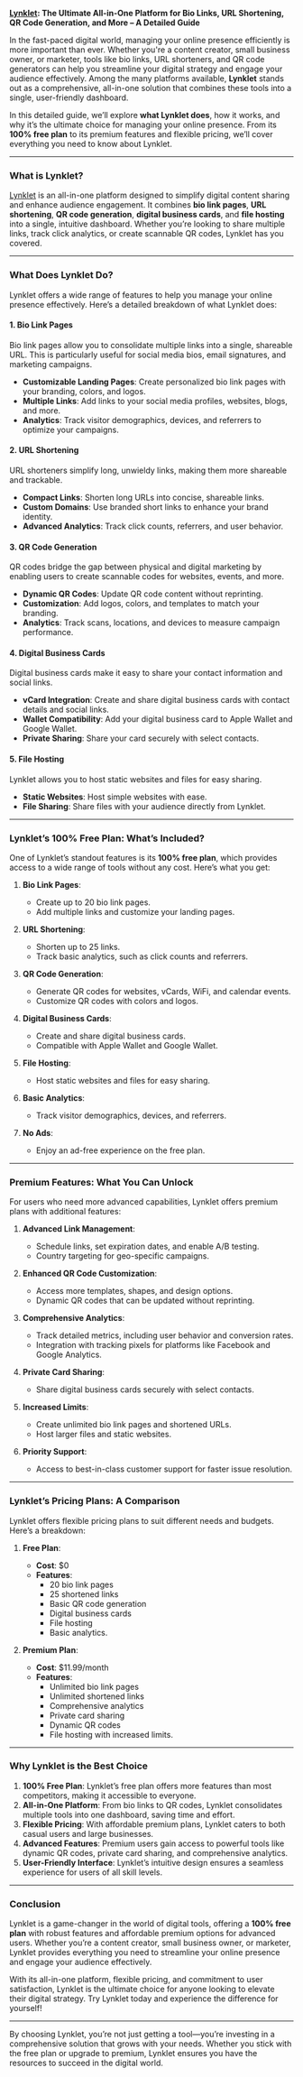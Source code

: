 **[Lynklet](https://lynklet.com/): The Ultimate All-in-One Platform for Bio Links, URL Shortening, QR Code Generation, and More – A Detailed Guide**  

In the fast-paced digital world, managing your online presence efficiently is more important than ever. Whether you're a content creator, small business owner, or marketer, tools like bio links, URL shorteners, and QR code generators can help you streamline your digital strategy and engage your audience effectively. Among the many platforms available, **Lynklet** stands out as a comprehensive, all-in-one solution that combines these tools into a single, user-friendly dashboard.  

In this detailed guide, we’ll explore **what Lynklet does**, how it works, and why it’s the ultimate choice for managing your online presence. From its **100% free plan** to its premium features and flexible pricing, we’ll cover everything you need to know about Lynklet.  

---

### **What is Lynklet?**  

[Lynklet](https://lynklet.com/) is an all-in-one platform designed to simplify digital content sharing and enhance audience engagement. It combines **bio link pages**, **URL shortening**, **QR code generation**, **digital business cards**, and **file hosting** into a single, intuitive dashboard. Whether you’re looking to share multiple links, track click analytics, or create scannable QR codes, Lynklet has you covered.  

---

### **What Does Lynklet Do?**  

Lynklet offers a wide range of features to help you manage your online presence effectively. Here’s a detailed breakdown of what Lynklet does:  

#### **1. Bio Link Pages**  
Bio link pages allow you to consolidate multiple links into a single, shareable URL. This is particularly useful for social media bios, email signatures, and marketing campaigns.  

- **Customizable Landing Pages**: Create personalized bio link pages with your branding, colors, and logos.  
- **Multiple Links**: Add links to your social media profiles, websites, blogs, and more.  
- **Analytics**: Track visitor demographics, devices, and referrers to optimize your campaigns.  

#### **2. URL Shortening**  
URL shorteners simplify long, unwieldy links, making them more shareable and trackable.  

- **Compact Links**: Shorten long URLs into concise, shareable links.  
- **Custom Domains**: Use branded short links to enhance your brand identity.  
- **Advanced Analytics**: Track click counts, referrers, and user behavior.  

#### **3. QR Code Generation**  
QR codes bridge the gap between physical and digital marketing by enabling users to create scannable codes for websites, events, and more.  

- **Dynamic QR Codes**: Update QR code content without reprinting.  
- **Customization**: Add logos, colors, and templates to match your branding.  
- **Analytics**: Track scans, locations, and devices to measure campaign performance.  

#### **4. Digital Business Cards**  
Digital business cards make it easy to share your contact information and social links.  

- **vCard Integration**: Create and share digital business cards with contact details and social links.  
- **Wallet Compatibility**: Add your digital business card to Apple Wallet and Google Wallet.  
- **Private Sharing**: Share your card securely with select contacts.  

#### **5. File Hosting**  
Lynklet allows you to host static websites and files for easy sharing.  

- **Static Websites**: Host simple websites with ease.  
- **File Sharing**: Share files with your audience directly from Lynklet.  

---

### **Lynklet’s 100% Free Plan: What’s Included?**  

One of Lynklet’s standout features is its **100% free plan**, which provides access to a wide range of tools without any cost. Here’s what you get:  

1. **Bio Link Pages**:  
   - Create up to 20 bio link pages.  
   - Add multiple links and customize your landing pages.  

2. **URL Shortening**:  
   - Shorten up to 25 links.  
   - Track basic analytics, such as click counts and referrers.  

3. **QR Code Generation**:  
   - Generate QR codes for websites, vCards, WiFi, and calendar events.  
   - Customize QR codes with colors and logos.  

4. **Digital Business Cards**:  
   - Create and share digital business cards.  
   - Compatible with Apple Wallet and Google Wallet.  

5. **File Hosting**:  
   - Host static websites and files for easy sharing.  

6. **Basic Analytics**:  
   - Track visitor demographics, devices, and referrers.  

7. **No Ads**:  
   - Enjoy an ad-free experience on the free plan.  

---

### **Premium Features: What You Can Unlock**  

For users who need more advanced capabilities, Lynklet offers premium plans with additional features:  

1. **Advanced Link Management**:  
   - Schedule links, set expiration dates, and enable A/B testing.  
   - Country targeting for geo-specific campaigns.  

2. **Enhanced QR Code Customization**:  
   - Access more templates, shapes, and design options.  
   - Dynamic QR codes that can be updated without reprinting.  

3. **Comprehensive Analytics**:  
   - Track detailed metrics, including user behavior and conversion rates.  
   - Integration with tracking pixels for platforms like Facebook and Google Analytics.  

4. **Private Card Sharing**:  
   - Share digital business cards securely with select contacts.  

5. **Increased Limits**:  
   - Create unlimited bio link pages and shortened URLs.  
   - Host larger files and static websites.  

6. **Priority Support**:  
   - Access to best-in-class customer support for faster issue resolution.  

---

### **Lynklet’s Pricing Plans: A Comparison**  

Lynklet offers flexible pricing plans to suit different needs and budgets. Here’s a breakdown:  

1. **Free Plan**:  
   - **Cost**: $0  
   - **Features**:  
     - 20 bio link pages  
     - 25 shortened links  
     - Basic QR code generation  
     - Digital business cards  
     - File hosting  
     - Basic analytics.  

2. **Premium Plan**:  
   - **Cost**: $11.99/month  
   - **Features**:  
     - Unlimited bio link pages  
     - Unlimited shortened links  
     - Comprehensive analytics  
     - Private card sharing  
     - Dynamic QR codes  
     - File hosting with increased limits.  

---

### **Why Lynklet is the Best Choice**  

1. **100% Free Plan**: Lynklet’s free plan offers more features than most competitors, making it accessible to everyone.  
2. **All-in-One Platform**: From bio links to QR codes, Lynklet consolidates multiple tools into one dashboard, saving time and effort.  
3. **Flexible Pricing**: With affordable premium plans, Lynklet caters to both casual users and large businesses.  
4. **Advanced Features**: Premium users gain access to powerful tools like dynamic QR codes, private card sharing, and comprehensive analytics.  
5. **User-Friendly Interface**: Lynklet’s intuitive design ensures a seamless experience for users of all skill levels.  

---

### **Conclusion**  

Lynklet is a game-changer in the world of digital tools, offering a **100% free plan** with robust features and affordable premium options for advanced users. Whether you’re a content creator, small business owner, or marketer, Lynklet provides everything you need to streamline your online presence and engage your audience effectively.  

With its all-in-one platform, flexible pricing, and commitment to user satisfaction, Lynklet is the ultimate choice for anyone looking to elevate their digital strategy. Try Lynklet today and experience the difference for yourself!  

--- 

By choosing Lynklet, you’re not just getting a tool—you’re investing in a comprehensive solution that grows with your needs. Whether you stick with the free plan or upgrade to premium, Lynklet ensures you have the resources to succeed in the digital world.

